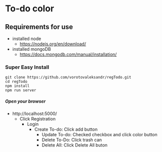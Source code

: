 #  To-do color

## Requirements for use

+ installed node
  + https://nodejs.org/en/download/
+ installed mongoDB
  + https://docs.mongodb.com/manual/installation/
### Super Easy Install
```
git clone https://github.com/vorotovaleksandr/regTodo.git
cd regTodo
npm install
npm run server
```
##### Open your browser 
+ http://localhost:5000/
  + Click Registration
    + Login
      + Create To-do: Click add button
        + Update To-do: Checked checkbox and click color button
         + Delete To-Do: Click trash can
          + Delete All: Click Delete All buton
